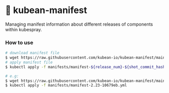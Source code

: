 # :ledger: kubean-manifest
Managing manifest information about different releases of components within kubespray.


### How to use

``` bash
# download manifest file
$ wget https://raw.githubusercontent.com/kubean-io/kubean-manifest/main/manifests/manifest-${spray_release_num}-${short_commit_hash}.yml
# apply manifest file
$ kubectl apply -f manifests/manifest-${release_num}-${shot_commit_hash}.yml

# e.g:
$ wget https://raw.githubusercontent.com/kubean-io/kubean-manifest/main/manifests/manifest-2.23-10679eb.yml
$ kubectl apply -f manifests/manifest-2.23-10679eb.yml
```
